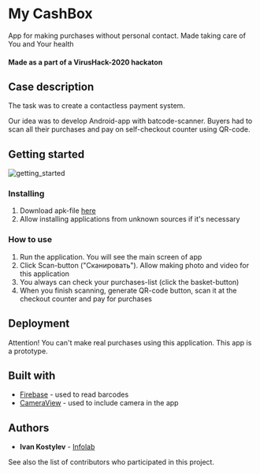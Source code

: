 # My CashBox
App for making purchases without personal contact. Made taking care of You and Your health

#### Made as a part of a VirusHack-2020 hackaton

## Case description
The task was to create a contactless payment system. 

Our idea was to develop Android-app with batcode-scanner. Buyers had to scan all their purchases and pay on self-checkout counter using QR-code.

## Getting started

![getting_started](https://user-images.githubusercontent.com/53358116/86574888-29b98f80-bf7f-11ea-985a-ad4f5f766880.png "How to launch the app")

### Installing  
1. Download apk-file [here](https://drive.google.com/file/d/1T3kwice3KniIz1wJZ0VTSGx7qnZcbGph/view?usp=sharing)
2. Allow installing applications from unknown sources if it's necessary

### How to use
1. Run the application. You will see the main screen of app
2. Click Scan-button ("Сканировать"). Allow making photo and video for this application
3. You always can check your purchases-list (click the basket-button)
4. When you finish scanning, generate QR-code button, scan it at the checkout counter and pay for purchases

## Deployment
Attention! You can't make real purchases using this application. This app is a prototype.

## Built with
* [Firebase](https://firebase.google.com/) - used to read barcodes
* [CameraView](https://developer.android.com/reference/androidx/camera/view/CameraView) - used to include camera in the app

## Authors
* **Ivan Kostylev** - [Infolab](https://vk.com/infolab_club)

See also the list of contributors who participated in this project.
